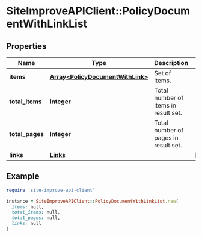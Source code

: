 # SiteImproveAPIClient::PolicyDocumentWithLinkList

## Properties

| Name | Type | Description | Notes |
| ---- | ---- | ----------- | ----- |
| **items** | [**Array&lt;PolicyDocumentWithLink&gt;**](PolicyDocumentWithLink.md) | Set of items. |  |
| **total_items** | **Integer** | Total number of items in result set. |  |
| **total_pages** | **Integer** | Total number of pages in result set. |  |
| **links** | [**Links**](Links.md) |  | [optional] |

## Example

```ruby
require 'site-improve-api-client'

instance = SiteImproveAPIClient::PolicyDocumentWithLinkList.new(
  items: null,
  total_items: null,
  total_pages: null,
  links: null
)
```

